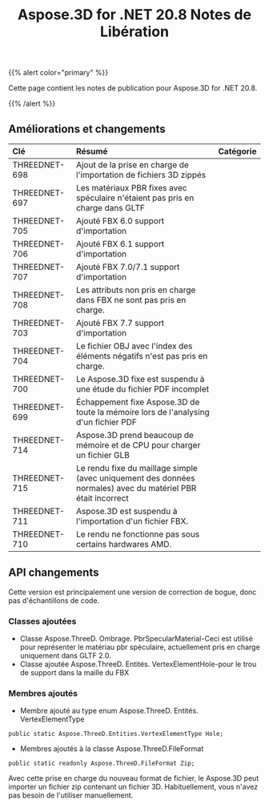 ﻿---
title: Aspose.3D for .NET 20.8 Notes de Libération
type: docs
weight: 9
url: /fr/net/aspose-3d-for-net-20-8-release-notes/
---
{{% alert color="primary" %}}

Cette page contient les notes de publication pour Aspose.3D for .NET 20.8.

{{% /alert %}}
## **Améliorations et changements**

|**Clé**|**Résumé**|**Catégorie**|
|:- |:- |:- |
|THREEDNET-698|Ajout de la prise en charge de l'importation de fichiers 3D zippés|
|THREEDNET-697|Les matériaux PBR fixes avec spéculaire n'étaient pas pris en charge dans GLTF|
|THREEDNET-705|Ajouté FBX 6.0 support d'importation|
|THREEDNET-706|Ajouté FBX 6.1 support d'importation|
|THREEDNET-707|Ajouté FBX 7.0/7.1 support d'importation|
|THREEDNET-708|Les attributs non pris en charge dans FBX ne sont pas pris en charge.|
|THREEDNET-703|Ajouté FBX 7.7 support d'importation|
|THREEDNET-704|Le fichier OBJ avec l'index des éléments négatifs n'est pas pris en charge.|
|THREEDNET-700|Le Aspose.3D fixe est suspendu à une étude du fichier PDF incomplet|
|THREEDNET-699|Échappement fixe Aspose.3D de toute la mémoire lors de l'analysing d'un fichier PDF|
|THREEDNET-714|Aspose.3D prend beaucoup de mémoire et de CPU pour charger un fichier GLB|
|THREEDNET-715|Le rendu fixe du maillage simple (avec uniquement des données normales) avec du matériel PBR était incorrect|
|THREEDNET-711|Aspose.3D est suspendu à l'importation d'un fichier FBX.|
|THREEDNET-710|Le rendu ne fonctionne pas sous certains hardwares AMD.|

## API changements ##
Cette version est principalement une version de correction de bogue, donc pas d'échantillons de code.

### Classes ajoutées ###
  * Classe Aspose.ThreeD. Ombrage. PbrSpecularMaterial-Ceci est utilisé pour représenter le matériau pbr spéculaire, actuellement pris en charge uniquement dans GLTF 2.0.
  * Classe ajoutée Aspose.ThreeD. Entités. VertexElementHole-pour le trou de support dans la maille du FBX
### Membres ajoutés ###
  * Membre ajouté au type enum Aspose.ThreeD. Entités. VertexElementType
```
public static Aspose.ThreeD.Entities.VertexElementType Hole;
```
  * Membres ajoutés à la classe Aspose.ThreeD.FileFormat
```
public static readonly Aspose.ThreeD.FileFormat Zip;
```
Avec cette prise en charge du nouveau format de fichier, le Aspose.3D peut importer un fichier zip contenant un fichier 3D. Habituellement, vous n'avez pas besoin de l'utiliser manuellement.

